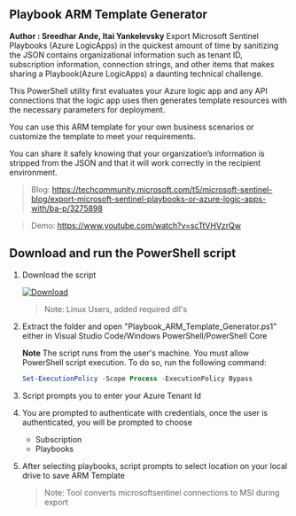 ## Playbook ARM Template Generator
**Author : Sreedhar Ande, Itai Yankelevsky**
Export Microsoft Sentinel Playbooks (Azure LogicApps) in the quickest amount of time by sanitizing the JSON contains organizational information such as tenant ID, subscription information, connection strings, and other items that makes sharing a Playbook(Azure LogicApps) a daunting technical challenge.

This PowerShell utility first evaluates your Azure logic app and any API connections that the logic app uses then generates template resources with the necessary parameters for deployment.

You can use this ARM template for your own business scenarios or customize the template to meet your requirements.

You can share it safely knowing that your organization’s information is stripped from the JSON and that it will work correctly in the recipient environment.
> Blog: https://techcommunity.microsoft.com/t5/microsoft-sentinel-blog/export-microsoft-sentinel-playbooks-or-azure-logic-apps-with/ba-p/3275898

> Demo: https://www.youtube.com/watch?v=scTtVHVzrQw

## Download and run the PowerShell script

1. Download the script

   [![Download](./images/Download.png)](https://aka.ms/Playbook-ARM-Template-Generator)

   > Note: Linux Users, added required dll's

2. Extract the folder and open "Playbook_ARM_Template_Generator.ps1" either in Visual Studio Code/Windows PowerShell/PowerShell Core

   **Note**
   The script runs from the user's machine. You must allow PowerShell script execution. To do so, run the following command:

   ```PowerShell
   Set-ExecutionPolicy -Scope Process -ExecutionPolicy Bypass
   ```
3. Script prompts you to enter your Azure Tenant Id

4. You are prompted to authenticate with credentials, once the user is authenticated, you will be prompted to choose
	- Subscription
	- Playbooks

5. After selecting playbooks, script prompts to select location on your local drive to save ARM Template
   > Note: Tool converts microsoftsentinel connections to MSI during export
